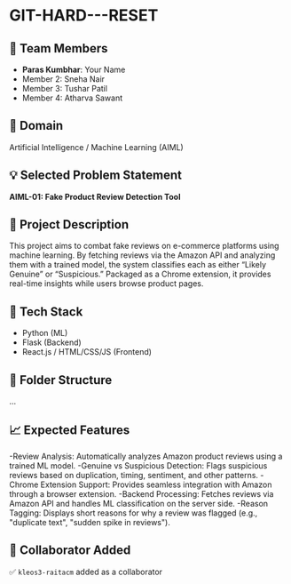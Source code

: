 # GIT-HARD---RESET

## 👥 Team Members
- **Paras Kumbhar**: Your Name
- Member 2: Sneha Nair
- Member 3: Tushar Patil
- Member 4: Atharva Sawant

## 🧠 Domain
Artificial Intelligence / Machine Learning (AIML)

## 💡 Selected Problem Statement
**AIML-01: Fake Product Review Detection Tool**  

## 📌 Project Description
This project aims to combat fake reviews on e-commerce platforms using machine learning. By fetching reviews via the Amazon API and analyzing them with a trained model, the system classifies each as either “Likely Genuine” or “Suspicious.” Packaged as a Chrome extension, it provides real-time insights while users browse product pages.
## 🚀 Tech Stack
- Python (ML)
- Flask (Backend)
- React.js / HTML/CSS/JS (Frontend)

## 📂 Folder Structure
...

## 📈 Expected Features
-Review Analysis: Automatically analyzes Amazon product reviews using a trained ML model.
-Genuine vs Suspicious Detection: Flags suspicious reviews based on duplication, timing, sentiment, and other patterns.
-Chrome Extension Support: Provides seamless integration with Amazon through a browser extension.
-Backend Processing: Fetches reviews via Amazon API and handles ML classification on the server side.
-Reason Tagging: Displays short reasons for why a review was flagged (e.g., "duplicate text", "sudden spike in reviews").

## 📎 Collaborator Added
✅ `kleos3-raitacm` added as a collaborator
